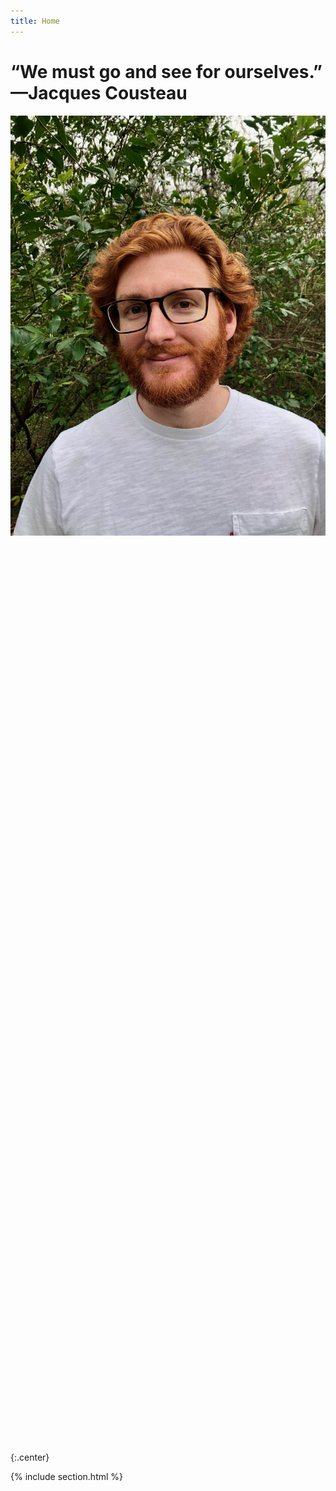 ```yaml
---
title: Home
---
```

# “We must go and see for ourselves.” —Jacques Cousteau

<div style="display: flex; align-items: start;">
    <img src="images/IMG_0756.JPG.jpeg" alt="Description">

    <div style="margin-left: 20px; display: flex; flex-direction: column; justify-content: start;">
        <div>
            <span style="font-size: 20px; font-weight: bold;">- Genetics</span><br>
            <span style="font-size: 20px; font-weight: bold;">- Development</span><br>
            <span style="font-size: 20px; font-weight: bold;">- Hearts</span><br>
        </div>
        <div>
            <strong>I am a geneticist and developmental biologist <a href='https://labs.feinberg.northwestern.edu/mcnally/members/index.html'>in the McNally lab</a> dedicated to understanding how human DNA sequence variation influences cardiac form and function.</strong> The foundation of this work is the observation that we differ in a low proportion of our total DNA sequence content. This fact unites us in a shared humanity that should be celebrated. However, the promise of personalized medicine will only be fulfilled by studying those subtle differences that help shape our individuality.
        </div>
    </div>
</div>

{:.center}

{% include section.html %}
